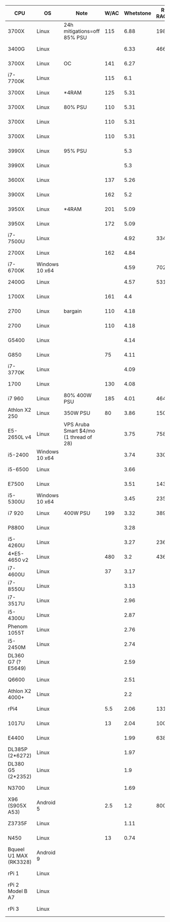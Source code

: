 CPU|OS|Note|W/AC|Whetstone|R@H RAC/real|R@H date|OPN RAC/real|OPN date|$/RAM|$/PSU|$/mobo|$/CPU|$ date|TDP|core|thread|cache|base|all-turbo|boost|RAMGB|RAMMHZ
-|-|-|-|-|-|-|-|-|-|-|-|-|-|-|-|-|-|-|-|-|-|-
3700X|Linux|24h mitigations=off 85% PSU|115|6.88|19880|2020-10-07|13482|2020-07-04|70|45|60|400|2020-05||8|16|36|3.6||4.4|16|3200
3400G|Linux|||6.33|4663|2020-06-06|||35|45|60|220|2020-05|65|4|8|6|3.7||4.2|8|2933
3700X|Linux|OC|141|6.27|||||70|45|60|400|2020-05||8|16|36|4.25||4.4|16|3200
i7-7700K|Linux||115|6.1|||||25|40|30|150|2020-05|91|4|8|8|4.2||4.5|8|2400
3700X|Linux|*4RAM|125|5.31|||||333|45|75|400|2020-05|65|8|16|36|3.6||4.4|64|3200
3700X|Linux|80% PSU|110|5.31|||||70|23|60|400|2020-05|65|8|16|36|3.6||4.4|16|3200
3700X|Linux||110|5.31|||||70|45|60|400|2020-05|65|8|16|36|3.6||4.4|16|3200
3700X|Linux||110|5.31|||||82|44|56|360|2020-06|65|8|16|36|3.6||4.4|16|3200
3990X|Linux|95% PSU||5.3|||||560|200|333|3990|2020-05|280|64|128|288|2.9||4.3|128|4*3200
3990X|Linux|||5.3|||||560|60|333|3990|2020-05|280|64|128|288|2.9||4.3|128|4*3200
3600X|Linux||137|5.26|||||53|45|60|233|2020-05|95|6|12|35|3.8||4.4|12|3200
3900X|Linux||162|5.2|||||105|45|60|500|2020-05|105|12|24|70|3.8||4.6|24|3200
3950X|Linux|*4RAM|201|5.09|||||560|45|60|1000|2020-05|105|16|32|72|3.5||4.7|128|3200
3950X|Linux||172|5.09|||||140|45|60|1000|2020-05|105|16|32|72|3.5||4.7|32|3200
i7-7500U|Linux|||4.92|3345|2020-06-03||||||||15|2|4|4|2.7||3.5|8|2133
2700X|Linux||162|4.84|||||70|45|60|200|2020-05|105|8|16|20|3.7||4.3|16|2933
i7-6700K|Windows 10 x64|||4.59|7025|2020-10-07||||||||91|4|8|8|4||4.2|16|2133
2400G|Linux|||4.57|5316|2020-06-02|||35|45|60|117|2020-05|65|4|8|6|3.6||3.9|8|2933
1700X|Linux||161|4.4|||||76|33|57|133|2020-05|95|8|16|20|3.4||3.8|16|2667
2700|Linux|bargain|110|4.18|||||76|33|57|133|2020-06|65|8|16|20|3.2||4.1|16|2933
2700|Linux||110|4.18|||||70|45|60|200|2020-05|65|8|16|20|3.2||4.1|16|2933
G5400|Linux|||4.14||||||||66|2020-05|58|2|4|4|3.7|||2|2400
G850|Linux||75|4.11|||||||||2020-10|65|2||3|2.9|||2|1333
i7-3770K|Linux|||4.09||||||||100|2020-10|77|4|8|8|3.5||3.9|8|1600
1700|Linux||130|4.08|||||76|33|57|133|2020-05|65|8|16|20|3||3.7|16|2667
i7 960|Linux|80% 400W PSU|185|4.01|4646|2020-10-07||||||||130|4|8|8|3.2||3.46|24|1066
Athlon X2 250|Linux|350W PSU|80|3.86|1500|2020-10-02||||||||65|2||2|3|||8|1333
E5-2650L v4|Linux|VPS Aruba Smart $4/mo (1 thread of 28)||3.75|758|2020-06-19||||||||2.3|1||1.25|1.7||2.5|1|2400
i5-2400|Windows 10 x64|||3.74|3303|2020-10-07||||||||95|4||6|3.1||3.4|12|1333
i5-6500|Linux|||3.66||||||||66|2020-05|65|4||6|3.2||3.6|4|2133
E7500|Linux|||3.51|1436|2020-05-28||||||66|2020-05|65|2||3|2.93|||2|1066
i5-5300U|Windows 10 x64|||3.45|2357|2020-10-07||||||||15|2|4|3|2.3||2.9|8|1600
i7 920|Linux|400W PSU|199|3.32|3893|2020-10-07||||||||130|4|8|8|2.67||2.93|12|1066
P8800|Linux|||3.28||||||||66|2020-05|25|2||3|2.66|||2|1066
i5-4260U|Linux|||3.27|2366|2020-03-01||||||66|2020-05|15|2|4|3|1.4|2.4|2.7|4|1600
4*E5-4650 v2|Linux||480|3.2|43618|2020-10-07|||1500|500|1000|1148|2020-10|380|40|80|100|2.4|2.7|2.9|384|1866
i7-4600U|Linux||37|3.17||||||||66|2020-05|15|2|4|4|2.1|2.6|3.3||1600
i7-8550U|Linux|||3.13||||||||66|2020-10|25|4|8|8|2||4||2400
i7-3517U|Linux|||2.96||||||||66|2020-10|17|2|4|4|1.9||3||1600
i5-4300U|Linux|||2.87||||||||66|2020-10|15|2|4|3|1.9||2.9||1600
Phenom 1055T|Linux|||2.76||||||||66|2020-05|95|6||9|2.8|||6|1600
i5-2450M|Linux|||2.74||||||||66|2020-10|35|2|4|3|2.5||3.1||1333
DL360 G7 (? E5649)|Linux|||2.59|||||||||2020-10|80|6|12|12|2.53|||12|1333
Q6600|Linux|||2.51||||||||66|2020-05|65|4||8|2.4|||4|1066
Athlon X2 4000+|Linux|||2.2||||||||66|2020-05|65|2||2|2|||2|800
rPi4|Linux||5.5|2.06|1311|2020-10-07|750|2020-08-01||5|5|55|2020-05||4||1|1.5|||4|3200
1017U|Linux||13|2.04|1000|2020-03-01|1100|2020-07-01||||66|2020-05|17|2||2|1.6|||3|1600
E4400|Linux|||1.99|638|2020-06-19||||||||65|2||2|2|||3|800
DL385P (2*6272)|Linux|||1.97||||||||200|2020-10|230|32||16|2.1|||32|1333
DL380 G5 (2*2352)|Linux|||1.9||||||||0|2020-10|150|8|||2.1|||8|1800
N3700|Linux|||1.69||||||||66|2020-10|6|4||2|1.6||2.4||1600
X96 (S905X A53)|Android 5||2.5|1.2|800|2020-07-04|254|2020-10-07||||20|2020-05|2|4||0.75|1.2|||2|800
Z3735F|Linux|||1.11||||||||66|2020-10|4|4||2|1.33||1.83||1333
N450|Linux||13|0.74||||||||66|2020-05|5.5|1|2|0.5|1.66|||1|667
Bqueel U1 MAX (RK3328)|Android 9||||||409|2020-07-04|||||||4||||||4|
rPi 1|Linux||||||33|2020-09-25|||||||1|||0.7|||0.5|
rPi 2 Model B A7|Linux||||||154|2020-09-08|||||||4|||0.9|||1|
rPi 3|Linux||||||239|2020-08-11|||||||4||||||1|
